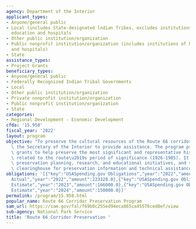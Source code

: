```yaml
---
agency: Department of the Interior
applicant_types:
- Anyone/general public
- Local (includes State-designated lndian Tribes, excludes institutions of higher
  education and hospitals
- Other public institution/organization
- Public nonprofit institution/organization (includes institutions of higher education
  and hospitals)
- State
assistance_types:
- Project Grants
beneficiary_types:
- Anyone/general public
- Federally Recognized Indian Tribal Governments
- Local
- Other public institution/organization
- Private nonprofit institution/organization
- Public nonprofit institution/organization
- State
categories:
- Regional Development - Economic Development
cfda: '15.958'
fiscal_year: '2022'
layout: program
objective: "To preserve the cultural resources of the Route 66 corridor and to authorize\
  \ the Secretary of the Interior to provide assistance. The program provides cost-share\
  \ grants to help preserve the most significant and representative historic sites\
  \ related to the route\u2019s period of significance (1926-1985). It also assists\
  \ preservation planning, research, and educational initiatives, and serves as a\
  \ clearinghouse for preservation information and technical assistance."
obligations: '[{"key":"USASpending.gov Obligations","year":"2022","amount":223328.25},{"key":"SAM.gov
  Actual","year":"2022","amount":223328.0},{"key":"USASpending.gov Obligations","year":"2023","amount":138248.66},{"key":"SAM.gov
  Estimate","year":"2023","amount":166000.0},{"key":"USASpending.gov Obligations","year":"2024","amount":0.0},{"key":"SAM.gov
  Estimate","year":"2024","amount":150000.0}]'
permalink: /program/15.958.html
popular_name: Route 66 Corridor Preservation Program
sam_url: https://sam.gov/fal/f69b0c255ed94eca865ca45576ced8ef/view
sub-agency: National Park Service
title: 'Route 66 Corridor Preservation '
---
```


